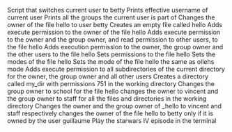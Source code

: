 Script that switches current user to betty
Prints effective username of current user
Prints all the groups the current user is part of
Changes the owner of the file hello to user betty
Creates an empty file called hello
Adds execute permission to the owner of the file hello
Adds execute permission to the owner and the group owner, and read permission to other users, to the file hello
Adds execution permission to the owner, the group owner and the other users to the file hello
Sets permissions to the file hello
Sets the modes of the file hello
Sets the mode of the file hello the same as ollehs mode
Adds execute permission to all subdirectories of the current directory for the owner, the group owner and all other users
Creates a directory called my_dir with permissions 751 in the working directory
Changes the group owner to school for the file hello
changes the owner to vincent and the group owner to staff for all the files and directories in the working directory
Changes the owner and the group owner of _hello to vincent and staff respectively
changes the owner of the file hello to betty only if it is owned by the user guillaume
Play the starwars IV episode in the terminal
